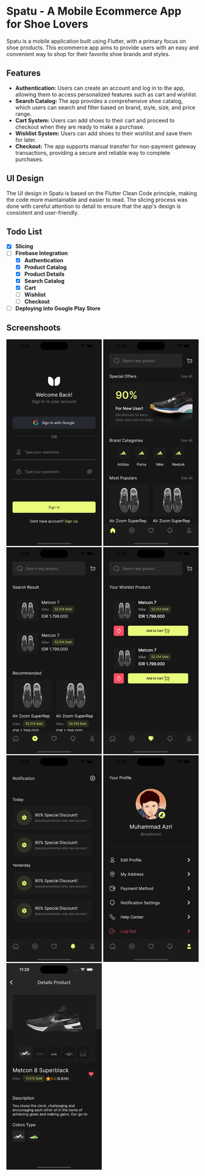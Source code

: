 # Spatu - A Mobile Ecommerce App for Shoe Lovers

Spatu is a mobile application built using Flutter, with a primary focus on shoe products. This ecommerce app aims to provide users with an easy and convenient way to shop for their favorite shoe brands and styles.

## Features
- **Authentication:** Users can create an account and log in to the app, allowing them to access personalized features such as cart and wishlist.
- **Search Catalog:** The app provides a comprehensive shoe catalog, which users can search and filter based on brand, style, size, and price range.
- **Cart System:** Users can add shoes to their cart and proceed to checkout when they are ready to make a purchase.
- **Wishlist System:** Users can add shoes to their wishlist and save them for later.
- **Checkout:** The app supports manual transfer for non-payment gateway transactions, providing a secure and reliable way to complete purchases.

## UI Design
The UI design in Spatu is based on the Flutter Clean Code principle, making the code more maintainable and easier to read. The slicing process was done with careful attention to detail to ensure that the app's design is consistent and user-friendly.

## Todo List
- [x] **Slicing**
- [ ] **Firebase Integration**
    - [x] **Authentication**
    - [x] **Product Catalog**
    - [x] **Product Details**
    - [x] **Search Catalog**
    - [x] **Cart**
    - [ ] **Wishlist**
    - [ ] **Checkout**
- [ ] **Deploying into Google Play Store**

## Screenshoots
<img src="/screenshoot/1.png" width=250 > <img src="/screenshoot/2.png" width=250>  <img src="/screenshoot/3.png" width=250 > 
<img src="/screenshoot/4.png" width=250>  <img src="/screenshoot/5.png" width=250 > <img src="/screenshoot/6.png" width=250> 
<img src="/screenshoot/7.png" width=250 >
